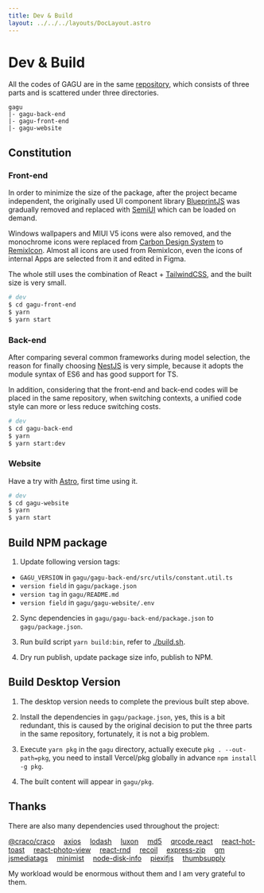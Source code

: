 ```yaml
---
title: Dev & Build
layout: ../../../layouts/DocLayout.astro
---
```


# Dev & Build

All the codes of GAGU are in the same [repository](https://github.com/Chisw/gagu), which consists of three parts and is scattered under three directories.

```
gagu
|- gagu-back-end
|- gagu-front-end
|- gagu-website
```

## Constitution

### Front-end

In order to minimize the size of the package, after the project became independent, the originally used UI component library [BlueprintJS](https://blueprintjs.com) was gradually removed and replaced with [SemiUI](https://semi.design) which can be loaded on demand.

Windows wallpapers and MIUI V5 icons were also removed, and the monochrome icons were replaced from [Carbon Design System](https://carbondesignsystem.com/guidelines/icons/library/) to [RemixIcon](https://remixicon.com/). Almost all icons are used from RemixIcon, even the icons of internal Apps are selected from it and edited in Figma.

The whole still uses the combination of React + [TailwindCSS](https://tailwindcss.com), and the built size is very small.

```sh
# dev
$ cd gagu-front-end
$ yarn
$ yarn start
```

### Back-end

After comparing several common frameworks during model selection, the reason for finally choosing [NestJS](https://nestjs.com) is very simple, because it adopts the module syntax of ES6 and has good support for TS.

In addition, considering that the front-end and back-end codes will be placed in the same repository, when switching contexts, a unified code style can more or less reduce switching costs.

```sh
# dev
$ cd gagu-back-end
$ yarn
$ yarn start:dev
```

### Website

Have a try with [Astro](https://astro.build), first time using it.

```sh
# dev
$ cd gagu-website
$ yarn
$ yarn start
```

## Build NPM package

1. Update following version tags:

- `GAGU_VERSION` in `gagu/gagu-back-end/src/utils/constant.util.ts`
- `version field` in `gagu/package.json`
- `version tag` in `gagu/README.md`
- `version field` in `gagu/gagu-website/.env`

2. Sync dependencies in `gagu/gagu-back-end/package.json` to `gagu/package.json`.

3. Run build script `yarn build:bin`, refer to [./build.sh](https://github.com/Chisw/gagu/blob/main/build.sh).

4. Dry run publish, update package size info, publish to NPM.

## Build Desktop Version

1. The desktop version needs to complete the previous built step above.

2. Install the dependencies in `gagu/package.json`, yes, this is a bit redundant, this is caused by the original decision to put the three parts in the same repository, fortunately, it is not a big problem.

3. Execute `yarn pkg` in the `gagu` directory, actually execute `pkg . --out-path=pkg`, you need to install Vercel/pkg globally in advance `npm install -g pkg`.

4. The built content will appear in `gagu/pkg`.

## Thanks

There are also many dependencies used throughout the project:

[@craco/craco](https://npmjs.com/package/@craco/craco)&emsp;
[axios](https://npmjs.com/package/axios)&emsp;
[lodash](https://npmjs.com/package/lodash)&emsp;
[luxon](https://npmjs.com/package/luxon)&emsp;
[md5](https://npmjs.com/package/md5)&emsp;
[qrcode.react](https://npmjs.com/package/qrcode.react)&emsp;
[react-hot-toast](https://npmjs.com/package/react-hot-toast)&emsp;
[react-photo-view](https://npmjs.com/package/react-photo-view)&emsp;
[react-rnd](https://npmjs.com/package/react-rnd)&emsp;
[recoil](https://npmjs.com/package/recoil)&emsp;
[express-zip](https://npmjs.com/package/express-zip)&emsp;
[gm](https://npmjs.com/package/gm)&emsp;
[jsmediatags](https://npmjs.com/package/jsmediatags)&emsp;
[minimist](https://npmjs.com/package/minimist)&emsp;
[node-disk-info](https://npmjs.com/package/node-disk-info)&emsp;
[piexifjs](https://npmjs.com/package/piexifjs)&emsp;
[thumbsupply](https://npmjs.com/package/thumbsupply)&emsp;

My workload would be enormous without them and I am very grateful to them.
